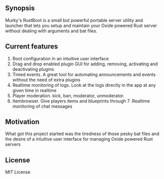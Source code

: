 ## Synopsis

Murky's RustBoot is a small but powerful portable server utility and launcher that lets you setup and maintain your Oxide powered Rust server without dealing with arguments and bat files.

## Current features

1. Boot configuration in an intuitive user interface
2. Drag and drop enabled plugin GUI for adding, removing, activating and deactivating plugins
3. Timed events. A great tool for automating announcements and events without the need of extra plugins
4. Realtime monitoring of logs. Look at the logs directly in the app at any given time in realtime
5. Player moderation. kick, ban, moderator, unmoderator.
6. Itembrowser. Give players items and blueprints through
7 .Realtime monitoring of chat messages

## Motivation

What got this project started was the tiredness of those pesky bat files and the desire of a intuitive user interface for managing Oxide powered Rust servers

## License

MIT License